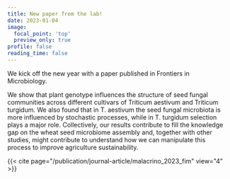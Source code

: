 ```yaml
---
title: New paper from the lab!
date: 2023-01-04
image:
  focal_point: 'top'
  preview_only: true
profile: false
reading_time: false
---
```





We kick off the new year with a paper published in Frontiers in Microbiology.

<!--more-->

We show that plant genotype influences the structure of seed fungal communities across different cultivars of Triticum aestivum and Triticum turgidum. We also found that in T. aestivum the seed fungal microbiota is more influenced by stochastic processes, while in T. turgidum selection plays a major role. Collectively, our results contribute to fill the knowledge gap on the wheat seed microbiome assembly and, together with other studies, might contribute to understand how we can manipulate this process to improve agriculture sustainability.

{{< cite page="/publication/journal-article/malacrino_2023_fim" view="4" >}}